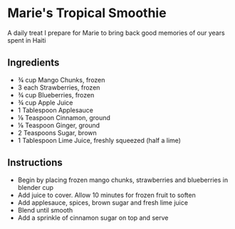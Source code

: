 # Marie's Tropical Smoothie

A daily treat I prepare for Marie to bring back good memories of our years spent in Haiti 

## Ingredients

- ¾ cup Mango Chunks, frozen  
- 3 each Strawberries, frozen
- ¾ cup Blueberries, frozen  
- ¾ cup Apple Juice  
- 1 Tablespoon Applesauce  
- ⅛ Teaspoon Cinnamon, ground
- ⅛ Teaspoon Ginger, ground
- 2 Teaspoons Sugar, brown  
- 1 Tablespoon Lime Juice, freshly squeezed (half a lime)

## Instructions

- Begin by placing frozen mango chunks, strawberries and blueberries in blender cup  
- Add juice to cover. Allow 10 minutes for frozen fruit to soften 
- Add applesauce, spices, brown sugar and fresh lime juice
- Blend until smooth
- Add a sprinkle of cinnamon sugar on top and serve

<!--
## Notes



## Sources

[jgoode.ca](https://jgoode.ca)

-->